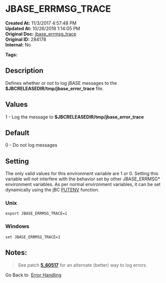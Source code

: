 # JBASE_ERRMSG_TRACE

**Created At:** 11/3/2017 4:57:48 PM  
**Updated At:** 10/26/2018 1:14:05 PM  
**Original Doc:** [jbase_errmsg_trace](https://docs.jbase.com/41717-environment-variables/jbase_errmsg_trace)  
**Original ID:** 284178  
**Internal:** No  

**Tags:**
<badge text='message logging' vertical='middle' />
<badge text='error messages' vertical='middle' />

## Description

Defines whether or not to log jBASE messages to the **$JBCRELEASEDIR/tmp/jbase\_error\_trace** file.

## 


## Values

1 - Log the message to **$JBCRELEASEDIR/tmp/jbase\_error\_trace**

## Default

0 - Do not log messages

## 


## Setting

The only valid values for this environment variable are 1 or 0. Setting this variable will not interfere with the behavior set by other JBASE\_ERRMSG\* environment variables. As per normal environment variables, it can be set dynamically using the jBC [PUTENV](./../../jbase-basic-%28jbc%29/putenv) function.

### Unix

```
export JBASE_ERRMSG_TRACE=1
```

### Windows

```
set JBASE_ERRMSG_TRACE=1
```

## 


## Notes:


> See patch [**5\_60517**](./../../release-notes/pn5_60517) for an alternate (better) way to log errors.




Go Back to  [Error Handling](./../../jbase-basic-%28jbc%29/jbc-error-handling)
